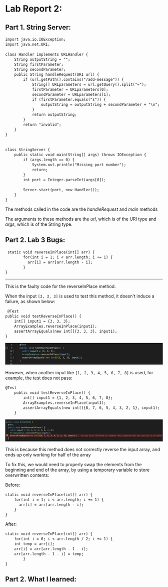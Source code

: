 # Lab Report 2: 

## Part 1. **String Server**: ##


    import java.io.IOException;
    import java.net.URI;

    class Handler implements URLHandler {
        String outputString = "";
        String firstParameter;
        String secondParameter;
        public String handleRequest(URI url) {
            if (url.getPath().contains("/add-message")) {
                String[] URLparameters = url.getQuery().split("=");
                firstParameter = URLparameters[0];
                secondParameter = URLparameters[1];
                if (firstParameter.equals("s")) {
                    outputString = outputString + secondParameter + "\n";
                }
                return outputString;
            }
            return "invalid";
        }
    }


    class StringServer {
        public static void main(String[] args) throws IOException {
            if (args.length == 0) {
                System.out.println("Missing port number");
                return;
            }
            int port = Integer.parseInt(args[0]);

            Server.start(port, new Handler());
        }
    }
    
The methods called in the code are the *handleRequest* and *main* methods

The arguments to these methods are the *url*, which is of the URI type and *args*, which is of the String type.

## Part 2. **Lab 3 Bugs**: ##

     static void reverseInPlace(int[] arr) {
            for(int i = 1; i < arr.length; i += 1) {
              arr[i] = arr[arr.length - i];
            }
    }
---
This is the faulty code for the reverseInPlace method.

When the input `[3, 3, 3]` is used to test this method, it doesn't induce a failure, as shown below:

  	 @Test 
	public void testReverseInPlace() {
		int[] input1 = {3, 3, 3};
		ArrayExamples.reverseInPlace(input1);
		assertArrayEquals(new int[]{3, 3, 3}, input1);
	}

![testOuput1](JUnit2.png)

However, when another input like `[1, 2, 3, 4, 5, 6, 7, 8]` is used, for example, the test does not pass:
    
  	@Test 
        public void testReverseInPlace() {
            int[] input1 = {1, 2, 3, 4, 5, 6, 7, 8};
            ArrayExamples.reverseInPlace(input1);
            assertArrayEquals(new int[]{8, 7, 6, 5, 4, 3, 2, 1}, input1);
        }



![testOutput2](JUnit.png)

This is because this method does not correctly reverse the input array, and ends up only working for half of the array

To fix this, we would need to properly swap the elements from the beginning and end of the array, by using a temporary variable to store overwritten contents:

Before:

	static void reverseInPlace(int[] arr) {
	    for(int i = 1; i < arr.length; i += 1) {
	      arr[i] = arr[arr.length - i];
	    }
	}
	
After:

	static void reverseInPlace(int[] arr) {
	    for(int i = 0; i < arr.length / 2; i += 1) {
		int temp = arr[i];
		arr[i] = arr[arr.length - 1 - i];
		arr[arr.length - 1 - i] = temp;
            }
	}

## Part 2. **What I learned**: ##

